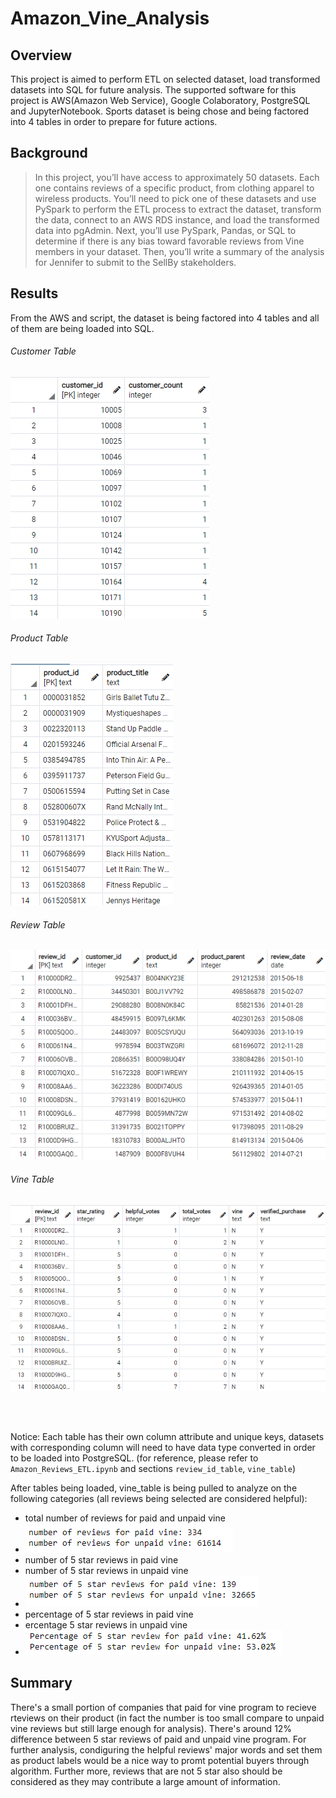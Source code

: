 # Amazon_Vine_Analysis
## Overview
This project is aimed to perform ETL on selected dataset, load transformed datasets into SQL for future analysis. The supported software for this project is AWS(Amazon Web Service), Google Colaboratory, PostgreSQL and JupyterNotebook. Sports dataset is being chose and being factored into 4 tables in order to prepare for future actions.

## Background
>In this project, you’ll have access to approximately 50 datasets. Each one contains reviews of a specific product, from clothing apparel to wireless products. You’ll need to pick one of these datasets and use PySpark to perform the ETL process to extract the dataset, transform the data, connect to an AWS RDS instance, and load the transformed data into pgAdmin. Next, you’ll use PySpark, Pandas, or SQL to determine if there is any bias toward favorable reviews from Vine members in your dataset. Then, you’ll write a summary of the analysis for Jennifer to submit to the SellBy stakeholders.

## Results
From the AWS and script, the dataset is being factored into 4 tables and all of them are being loaded into SQL.
###### Customer Table
![](https://github.com/WilliamBHW/Amazon_Vine_Analysis/blob/main/Resources/customers_table.png)
###### Product Table
![](https://github.com/WilliamBHW/Amazon_Vine_Analysis/blob/main/Resources/products_table.png)
###### Review Table
![](https://github.com/WilliamBHW/Amazon_Vine_Analysis/blob/main/Resources/review_id_table.png)
###### Vine Table
![](https://github.com/WilliamBHW/Amazon_Vine_Analysis/blob/main/Resources/vine_table.png)

<br><br>

Notice: Each table has their own column attribute and unique keys, datasets with corresponding column will need to have data type converted in order to be loaded into PostgreSQL. (for reference, please refer to ```Amazon_Reviews_ETL.ipynb``` and sections ```review_id_table```, ```vine_table```)<br>

After tables being loaded, vine_table is being pulled to analyze on the following categories (all reviews being selected are considered helpful):
- total number of reviews for paid and unpaid vine
- ![](https://github.com/WilliamBHW/Amazon_Vine_Analysis/blob/main/Resources/total_review.png) 
- number of 5 star reviews in paid vine 
- number of 5 star reviews in unpaid vine
- ![](https://github.com/WilliamBHW/Amazon_Vine_Analysis/blob/main/Resources/5star_review.png)
- percentage of 5 star reviews in paid vine
- ercentage 5 star reviews in unpaid vine
- ![](https://github.com/WilliamBHW/Amazon_Vine_Analysis/blob/main/Resources/5star_percent.png)

## Summary
There's a small portion of companies that paid for vine program to recieve rteviews on their product (in fact the number is too small compare to unpaid vine reviews but still large enough for analysis). There's around 12% difference between 5 star reviews of paid and unpaid vine program. For further analysis, condiguring the helpful reviews' major words and set them as product labels would be a nice way to promt potential buyers through algorithm. Further more, reviews that are not 5 star also should be considered as they may contribute a large amount of information.
